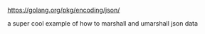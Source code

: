 https://golang.org/pkg/encoding/json/

a super cool example of how to marshall and umarshall json data
